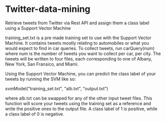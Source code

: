 # Twitter-data-mining
Retrieve tweets from Twitter via Rest API and assign them a class label using a Support Vector Machine

training_set.txt is a pre made training set to use with the Support Vector Machine. It contains tweets mostly relating to automobiles or what you would expect to find in car queries. To collect tweets, run carQuery(num) where num is the number of tweets you want to collect per car, per city. The tweets will be written to four files, each corresponding to one of Albany, New York, San Fransico, and Miami.

Using the Support Vector Machine, you can predict the class label of your tweets by running the SVM like so:

  svmModel("training_set.txt", "alb.txt", "output.txt")
  
  where alb.txt can be swapped for any of the other input tweet files. This function will score your tweets using the training set as a reference and write the positive ones to the output file. A class label of 1 is positive, while a class label of 0 is negative. 
